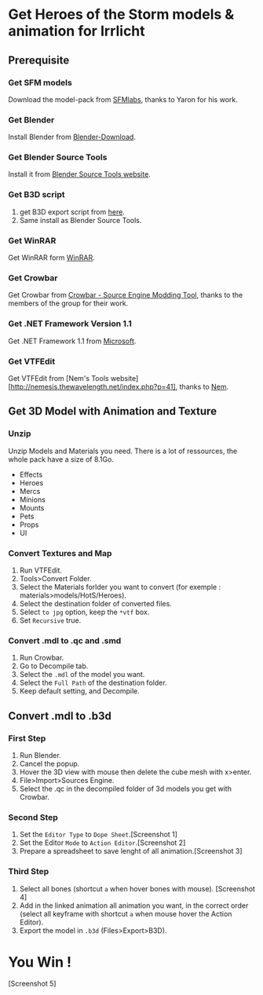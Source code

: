 # Get Heroes of the Storm models & animation for Irrlicht

## Prerequisite

### Get SFM models
Download the model-pack from [SFMlabs](https://sfmlab.com/item/503/), thanks to Yaron for his work.

### Get Blender
Install Blender from [Blender-Download](https://www.blender.org/download/).

### Get Blender Source Tools
Install it from [Blender Source Tools website](http://steamreview.org/BlenderSourceTools/).

### Get B3D script
1. get B3D export script from [here](http://www.rtsoft.com/forums/showthread.php?7509-Blender-B3D-2-6x-Export-script).
2. Same install as Blender Source Tools.

### Get WinRAR
Get WinRAR form [WinRAR](https://shop.win-rar.com/16/purl-shop-1984-1-n?x-source=31-buybutton-startpage).

### Get Crowbar
Get Crowbar from [Crowbar - Source Engine Modding Tool](http://steamcommunity.com/groups/CrowbarTool), thanks to the members of the group for their work.

### Get .NET Framework Version 1.1
Get .NET Framework 1.1 from [Microsoft](https://www.microsoft.com/fr-fr/download/details.aspx?id=26).

### Get VTFEdit
Get VTFEdit from [Nem's Tools website][http://nemesis.thewavelength.net/index.php?p=41], thanks to [Nem](http://nemesis.thewavelength.net/index.php?a=1).

## Get 3D Model with Animation and Texture

### Unzip
Unzip Models and Materials you need.
There is a lot of ressources, the whole pack have a size of 8.1Go.
- Effects
- Heroes
- Mercs
- Minions
- Mounts
- Pets
- Props
- UI

### Convert Textures and Map
1. Run VTFEdit.
2. Tools>Convert Folder.
3. Select the Materials forlder you want to convert (for exemple : materials>models/HotS/Heroes).
4. Select the destination folder of converted files.
5. Select `to jpg` option, keep the `*vtf` box.
6. Set `Recursive` true.

### Convert .mdl to .qc and .smd
1. Run Crowbar.
2. Go to Decompile tab.
3. Select the `.mdl` of the model you want.
4. Select the `Full Path` of the destination folder.
5. Keep default setting, and Decompile.

## Convert .mdl to .b3d

### First Step
1. Run Blender.
2. Cancel the popup.
3. Hover the 3D view with mouse then delete the cube mesh with x>enter.
4. File>Import>Sources Engine.
5. Select the .qc in the decompiled folder of 3d models you get with Crowbar.

### Second Step
1. Set the `Editor Type` to `Dope Sheet`.[Screenshot 1]
2. Set the Editor `Mode` to `Action Editor`.[Screenshot 2]
3. Prepare a spreadsheet to save lenght of all animation.[Screenshot 3]

### Third Step
1. Select all bones (shortcut `a` when hover bones with mouse). [Screenshot 4]
2. Add in the linked animation all animation you want, in the correct order (select all keyframe with shortcut `a` when mouse hover the Action Editor).
3. Export the model in `.b3d` (Files>Export>B3D).

# You Win !
[Screenshot 5]
